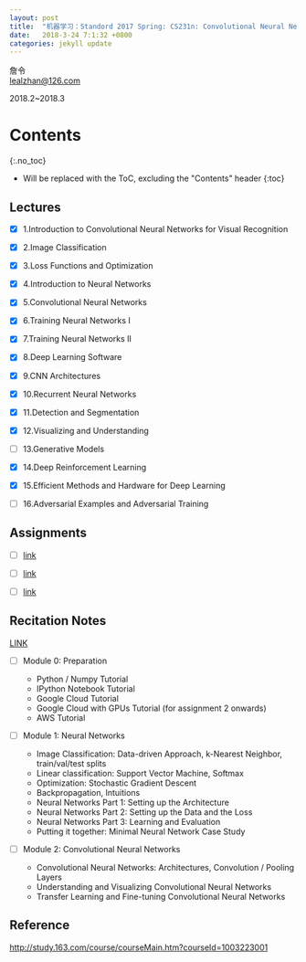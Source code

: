 ```yaml
---
layout: post
title:  "机器学习：Standord 2017 Spring: CS231n: Convolutional Neural Networks for Visual Recognition"
date:   2018-3-24 7:1:32 +0800
categories: jekyll update
---
```


詹令   
lealzhan@126.com    

2018.2~2018.3  

# Contents
{:.no_toc}

* Will be replaced with the ToC, excluding the "Contents" header
{:toc}


## Lectures

- [x] 1.Introduction to Convolutional Neural Networks for Visual Recognition
- [x] 2.Image Classification
- [x] 3.Loss Functions and Optimization
- [x] 4.Introduction to Neural Networks
- [x] 5.Convolutional Neural Networks
- [x] 6.Training Neural Networks I
- [x] 7.Training Neural Networks II
- [x] 8.Deep Learning Software
- [x] 9.CNN Architectures
- [x] 10.Recurrent Neural Networks
- [x] 11.Detection and Segmentation
- [x] 12.Visualizing and Understanding
- [ ] 13.Generative Models
- [x] 14.Deep Reinforcement Learning
- [x] 15.Efficient Methods and Hardware for Deep Learning
- [ ] 16.Adversarial Examples and Adversarial Training


## Assignments

- [ ]  [link](http://cs231n.github.io/assignments2017/assignment1/)
- [ ]  [link](http://cs231n.github.io/assignments2017/assignment2/)
- [ ]  [link](http://cs231n.github.io/assignments2017/assignment3/)


## Recitation Notes

[LINK](http://cs231n.github.io/)

- [ ] Module 0: Preparation
    - Python / Numpy Tutorial
    - IPython Notebook Tutorial
    - Google Cloud Tutorial
    - Google Cloud with GPUs Tutorial (for assignment 2 onwards)
    - AWS Tutorial

- [ ] Module 1: Neural Networks
    - Image Classification: Data-driven Approach, k-Nearest Neighbor, train/val/test splits
    - Linear classification: Support Vector Machine, Softmax
    - Optimization: Stochastic Gradient Descent
    - Backpropagation, Intuitions
    - Neural Networks Part 1: Setting up the Architecture
    - Neural Networks Part 2: Setting up the Data and the Loss
    - Neural Networks Part 3: Learning and Evaluation
    - Putting it together: Minimal Neural Network Case Study

- [ ] Module 2: Convolutional Neural Networks
    - Convolutional Neural Networks: Architectures, Convolution / Pooling Layers
    - Understanding and Visualizing Convolutional Neural Networks
    - Transfer Learning and Fine-tuning Convolutional Neural Networks


## Reference
http://study.163.com/course/courseMain.htm?courseId=1003223001




